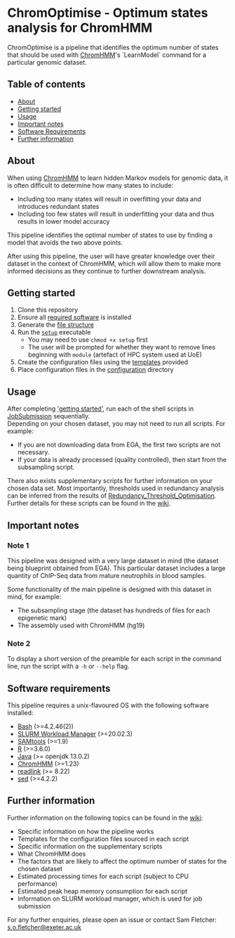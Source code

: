 # ChromOptimise - Optimum states analysis for ChromHMM

ChromOptimise is a pipeline that identifies the optimum number of states that should be used with [ChromHMM](https://compbio.mit.edu/ChromHMM/#:~:text=ChromHMM%20is%20software%20for%20learning,and%20spatial%20patterns%20of%20marks.)'s `LearnModel` command for a particular genomic dataset.

## Table of contents
- [About](#About)
- [Getting started](#getting-started)
- [Usage](#usage)
- [Important notes](#important-notes)
- [Software Requirements](#software-requirements)
- [Further information](#further-information)

## About
When using [ChromHMM](https://compbio.mit.edu/ChromHMM/#:~:text=ChromHMM%20is%20software%20for%20learning,and%20spatial%20patterns%20of%20marks.) to learn hidden Markov models for genomic data, it is often difficult to determine how many states to include:
- Including too many states will result in overfitting your data and introduces redundant states
- Including too few states will result in underfitting your data and thus results in lower model accuracy

This pipeline identifies the optimal number of states to use by finding a model that avoids the two above points. 

After using this pipeline, the user will have greater knowledge over their dataset in the context of ChromHMM, which will allow them to make more informed decisions as they continue to further downstream analysis.

## Getting started
1) Clone this repository
2) Ensure all [required software](#software-requirements) is installed
3) Generate the [file structure](https://github.com/sof202/ChromOptimise/wiki/Configuration-Files-Setup#data-directory-structure) 
4) Run the [`setup`](https://github.com/sof202/ChromOptimise/blob/main/setup) executable 
    - You may need to use `chmod +x setup` first
    - The user will be prompted for whether they want to remove lines beginning with `module` (artefact of HPC system used at UoE)
5) Create the configuration files using the [templates](https://github.com/sof202/ChromOptimise/wiki/Configuration-Files-Setup) provided
6) Place configuration files in the [configuration](https://github.com/sof202/ChromOptimise/tree/main/configuration) directory



## Usage
After completing ['getting started'](#getting-started), run each of the shell scripts in [JobSubmission](https://github.com/sof202/ChromOptimise/tree/main/JobSubmission) sequentially. 
\
Depending on your chosen dataset, you may not need to run all scripts. For example:
- If you are not downloading data from EGA, the first two scripts are not necessary. 
- If your data is already processed (quality controlled), then start from the subsampling script.

There also exists supplementary scripts for further information on your chosen data set. Most importantly, thresholds used in redundancy analysis can be inferred from the results of [Redundancy_Threshold_Optimisation](https://github.com/sof202/ChromOptimise/tree/main/supplementary/Redundancy_Threshold_Optimisation). Further details for these scripts can be found in the [wiki](https://github.com/sof202/ChromOptimise/wiki/Pipeline-Explanation). 

## Important notes
### Note 1
This pipeline was designed with a very large dataset in mind (the dataset being blueprint obtained from EGA). This particular dataset includes a large quantity of ChIP-Seq data from mature neutrophils in blood samples. 

Some functionality of the main pipeline is designed with this dataset in mind, for example:
- The subsampling stage (the dataset has hundreds of files for each epigenetic mark)
- The assembly used with ChromHMM (hg19)

### Note 2
To display a short version of the preamble for each script in the command line, run the script with a `-h` or `--help` flag.

## Software requirements
This pipeline requires a unix-flavoured OS with the following software installed:
- [Bash](https://www.gnu.org/software/bash/) (>=4.2.46(2))
- [SLURM Workload Manager](https://slurm.schedmd.com/overview.html) (>=20.02.3)
- [SAMtools](http://www.htslib.org) (>=1.9)
- [R](https://www.r-project.org) (>=3.6.0)
- [Java](https://www.java.com/en/) (>= openjdk 13.0.2)
- [ChromHMM](https://compbio.mit.edu/ChromHMM/#:~:text=ChromHMM%20is%20software%20for%20learning,and%20spatial%20patterns%20of%20marks.) (>=1.23)
- [readlink](https://github.com/coreutils/coreutils/tree/master) (>= 8.22)
- [sed](https://www.gnu.org/software/sed/) (>=4.2.2)

## Further information
Further information on the following topics can be found in the [wiki](https://github.com/sof202/ChromOptimise/wiki):
- Specific information on how the pipeline works
- Templates for the configuration files sourced in each script
- Specific information on the supplementary scripts
- What ChromHMM does
- The factors that are likely to affect the optimum number of states for the chosen dataset
- Estimated processing times for each script (subject to CPU performance) 
- Estimated peak heap memory consumption for each script
- Information on SLURM workload manager, which is used for job submission


For any further enquiries, please open an issue or contact Sam Fletcher:
\
s.o.fletcher@exeter.ac.uk

  
